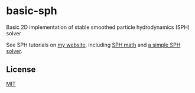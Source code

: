 # basic-sph
Basic 2D implementation of stable smoothed particle hydrodynamics (SPH) solver

See SPH tutorials on [my website](https://lucasschuermann.com/writing), including [SPH math](https://lucasschuermann.com/writing/particle-based-fluid-simulation) and [a simple SPH solver](https://lucasschuermann.com/writing/implementing-sph-in-2d).

## License
[MIT](https://lucasschuermann.com/license.txt)
